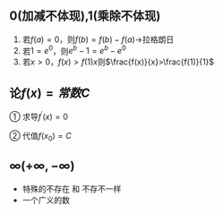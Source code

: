 ## 0(加减不体现),1(乘除不体现)

1.  若$f(a)=0$，则$f(b)=f(b)-f(a)\rightarrow$拉格朗日
2.  若$1=e^0$，则$e^b-1=e^b-e^0$
3.  若$x>0$，$f(x)>f(1)x$则$\frac{f(x)}{x}>\frac{f(1)}{1}$

## 论$f(x)=常数C$

① 求导$f^{'}(x)=0$

② 代值$f(x_0)=C$



## $\infty(+\infty,-\infty)$

+ 特殊的不存在 和 不存不一样
+ 一个广义的数
